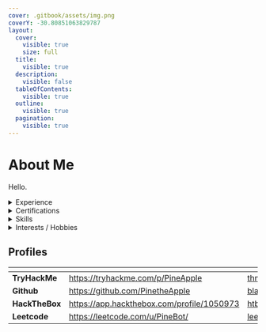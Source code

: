 ```yaml
---
cover: .gitbook/assets/img.png
coverY: -30.80851063829787
layout:
  cover:
    visible: true
    size: full
  title:
    visible: true
  description:
    visible: false
  tableOfContents:
    visible: true
  outline:
    visible: true
  pagination:
    visible: true
---
```


# About Me

Hello.

<details>

<summary>Experience</summary>

```markdown
Cybersecurity Intern
# @Airbus
# 6 months

```

```markdown
Student Trainee
# @Bosch
# 2 months

```

</details>

<details>

<summary>Certifications</summary>

* Red Hat Certified Systems Administrator (RHCSA)
* Cisco Certified Support Technician (Cybersecurity)

</details>

<details>

<summary>Skills</summary>

* Python, Java, Javascript, C++, Bash
* HTML, CSS, Markdown
* Linux
* Splunk (SPL)
* Metasploit, Burpsuite

</details>

<details>

<summary>Interests / Hobbies</summary>

* Badminton
* Snooker / Pool
* Music / Drums
* Calisthenics
* Bouldering
* Learning German and Japanese

</details>

## Profiles

<table data-view="cards"><thead><tr><th></th><th data-hidden data-card-target data-type="content-ref"></th><th data-hidden data-card-cover data-type="files"></th></tr></thead><tbody><tr><td><strong>TryHackMe</strong></td><td><a href="https://tryhackme.com/p/PineApple">https://tryhackme.com/p/PineApple</a></td><td><a href=".gitbook/assets/thm_red.png">thm_red.png</a></td></tr><tr><td><strong>Github</strong></td><td><a href="https://github.com/PinetheApple">https://github.com/PinetheApple</a></td><td><a href=".gitbook/assets/black.png">black.png</a></td></tr><tr><td><strong>HackTheBox</strong></td><td><a href="https://app.hackthebox.com/profile/1050973">https://app.hackthebox.com/profile/1050973</a></td><td><a href=".gitbook/assets/htb_green.png">htb_green.png</a></td></tr><tr><td><strong>Leetcode</strong></td><td><a href="https://leetcode.com/u/PineBot/">https://leetcode.com/u/PineBot/</a></td><td><a href=".gitbook/assets/leetcode_yellow.png">leetcode_yellow.png</a></td></tr></tbody></table>
